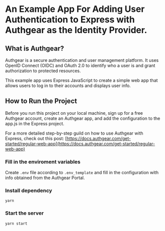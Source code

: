 # An Example App For Adding User Authentication to Express with Authgear as the Identity Provider.

## What is Authgear?
Authgear is a secure authentication and user management platform. It uses OpenID Connect (OIDC) and OAuth 2.0 to identify who a user is and grant authorization to protected resources.

This example app uses Express JavaScript to create a simple web app that allows users to log in to their accounts and displays user info.

## How to Run the Project
Before you run this project on your local machine, sign up for a free Authgear account, create an Authgear app, and add the configuration to the app.js in the Express project.

For a more detailed step-by-step guild on how to use Authgear with Express, check out this post:
[https://docs.authgear.com/get-started/regular-web-app](https://docs.authgear.com/get-started/regular-web-app)

### Fill in the enviroment variables

Create `.env` file according to `.env_template` and fill in the configuration with info obtained from the Authgear Portal.

### Install dependency

```
yarn
```

### Start the server

```
yarn start
```